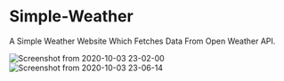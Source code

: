 # Simple-Weather

A Simple Weather Website Which Fetches Data From Open Weather API.

![Screenshot from 2020-10-03 23-02-00](https://user-images.githubusercontent.com/51079951/94998155-53f60a00-05cd-11eb-91de-03e3b53619ef.png)
![Screenshot from 2020-10-03 23-06-14](https://user-images.githubusercontent.com/51079951/94998160-5e180880-05cd-11eb-85b5-fbd9a5a2c2e8.png)
